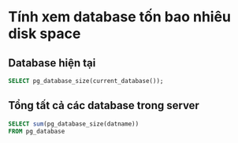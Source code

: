 # Tính xem database tốn bao nhiêu disk space

## Database hiện tại

```sql
SELECT pg_database_size(current_database());
```

## Tổng tất cả các database trong server

```sql
SELECT sum(pg_database_size(datname))
FROM pg_database
```